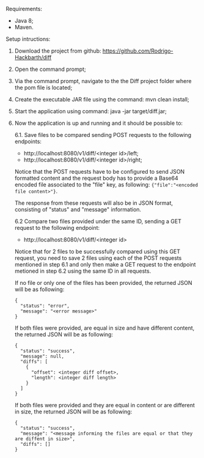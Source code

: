 Requirements:
- Java 8;
- Maven.

Setup intructions:

1. Download the project from github: https://github.com/Rodrigo-Hackbarth/diff

2. Open the command prompt;

3. Via the command prompt, navigate to the the Diff project folder where the pom file is located;

4. Create the executable JAR file using the command: mvn clean install;

5. Start the application using command: java -jar target/diff.jar;

6. Now the application is up and running and it should be possible to:

    6.1. Save files to be compared sending POST requests to the following endpoints:
    - http://localhost:8080/v1/diff/<integer id\>/left;
    - http://localhost:8080/v1/diff/<integer id\>/right;

    Notice that the POST requests have to be configured to send JSON formatted content and the request body has to provide a Base64 encoded file associated to the "file" key, as following: `{"file":"<encoded file content>"}`.

    The response from these requests will also be in JSON format, consisting of "status" and "message" information.

    6.2 Compare two files provided under the same ID, sending a GET request to the following endpoint:
    - http://localhost:8080/v1/diff/<integer id\>

    Notice that for 2 files to be successfully compared using this GET request, you need to save 2 files using each of the POST requests mentioned in step 6.1 and only then make a GET request to the endpoint metioned in step 6.2 using the same ID in all requests.

    If no file or only one of the files has been provided, the returned JSON will be as following:
    ```
    {
      "status": "error",
      "message": "<error message>"
    }
    ```
    If both files were provided, are equal in size and have different content, the returned JSON will be as following:
    ```
    {
      "status": "success",
      "message": null,
      "diffs": [
        {
          "offset": <integer diff offset>,
          "length": <integer diff length>
        }
      ]
    }
    ```
    If both files were provided and they are equal in content or are different in size, the returned JSON will be as following:
    ```
    {
      "status": "success",
      "message": "<message informing the files are equal or that they are diffent in size>",
      "diffs": []
    }
    ```